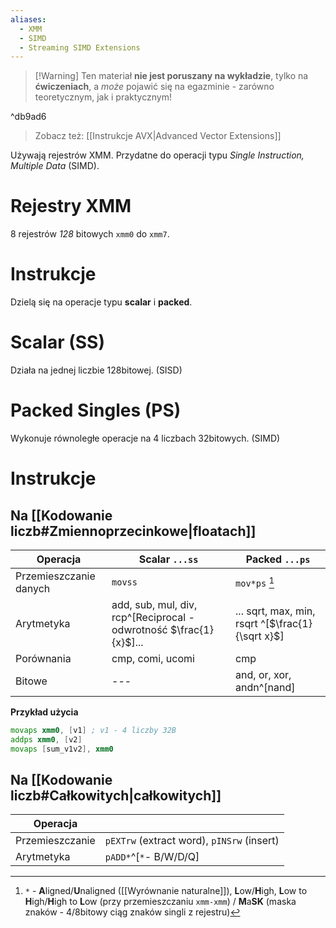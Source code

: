 ```yaml
---
aliases:
  - XMM
  - SIMD
  - Streaming SIMD Extensions
---
```

>[!Warning] Ten materiał **nie jest poruszany na wykładzie**, tylko na **ćwiczeniach**, a *może* pojawić się na egazminie - zarówno teoretycznym, jak i praktycznym!

^db9ad6
> Zobacz też: [[Instrukcje AVX|Advanced Vector Extensions]]

Używają rejestrów XMM. Przydatne do operacji typu *Single Instruction, Multiple Data* (SIMD).

# Rejestry XMM
8 rejestrów *128* bitowych `xmm0` do `xmm7`.


# Instrukcje
Dzielą się na operacje typu **scalar** i **packed**.
# Scalar (SS)
Działa na jednej liczbie 128bitowej. (SISD)
# Packed Singles (PS)
Wykonuje równoległe operacje na 4 liczbach 32bitowych. (SIMD)

# Instrukcje
## Na [[Kodowanie liczb#Zmiennoprzecinkowe|floatach]]

| Operacja               | Scalar `...ss`                                                     | Packed `...ps`                                   |
| ---------------------- | ------------------------------------------------------------------ | ------------------------------------------------ |
| Przemieszczanie danych | `movss`                                                            | `mov*ps` [^movaps]                               |
| Arytmetyka             | add, sub, mul, div, rcp^[Reciprocal - odwrotność $\frac{1}{x}$]... | ... sqrt, max, min, rsqrt ^[$\frac{1}{\sqrt x}$] |
| Porównania             | cmp, comi, ucomi                                                   | cmp                                              |
| Bitowe                 | ---                                                                | and, or, xor, andn^[nand]                        |
**Przykład użycia**
```asm
movaps xmm0, [v1] ; v1 - 4 liczby 32B
addps xmm0, [v2]
movaps [sum_v1v2], xmm0
```


## Na [[Kodowanie liczb#Całkowitych|całkowitych]]

| Operacja        |                                            |
| --------------- | ------------------------------------------ |
| Przemieszczanie | `pEXTrw` (extract word), `pINSrw` (insert) |
| Arytmetyka      | `pADD*`^[`*`- B/W/D/Q]                     |
[^movaps]: `*` - **A**ligned/**U**naligned ([[Wyrównanie naturalne]]), **L**ow/**H**igh, **L**ow to **H**igh/**H**igh to **L**ow (przy przemieszczaniu `xmm-xmm`) / **M**a**SK** (maska znaków - 4/8bitowy ciąg znaków singli z rejestru)

